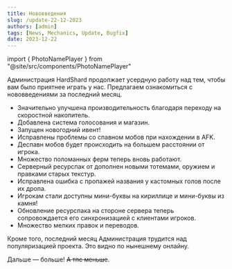 ```yaml
---
title: Нововведения
slug: /update-22-12-2023
authors: [admin]
tags: [News, Mechanics, Update, Bugfix]
date: 2023-12-22
---
```


import { PhotoNamePlayer } from "@site/src/components/PhotoNamePlayer"

Администрация HardShard продолжает усердную работу над тем, чтобы вам было приятнее играть у нас. Предлагаем ознакомиться с нововведениями за последний месяц.

<!-- truncate -->

- Значительно улучшена производительность благодаря переходу на скоростной накопитель.
- Добавлена система голосования и магазин.
- Запущен новогодний ивент!
- Исправлены проблемы со спавном мобов при нахождении в AFK.
- Деспавн мобов будет происходить на большем расстоянии от игрока.
- Множество поломанных ферм теперь вновь работают.
- Серверный ресурспак от <PhotoNamePlayer nickname="Kanamori_Arice" /> дополнен новыми тотемами, оружием и правками старых текстур.
- Исправлена ошибка с пропажей названия у кастомных голов после их дропа.
- Игрокам стали доступны мини-буквы на кириллице и мини-буквы из камня!
- Обновление ресурспака на стороне сервера теперь сопровождается его синхронизацией с клиентами игроков.
- Множество мелких правок и переводов.

Кроме того, последний месяц Администрация трудится над популяризацией проекта. Это видно по нынешнему онлайну. 

Дальше — больше! ~~А тпс меньше~~.